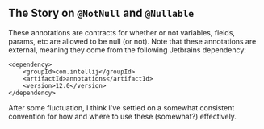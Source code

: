 ## The Story on `@NotNull` and `@Nullable`

These annotations are contracts for whether or not variables, fields, params, etc are allowed to be null (or not). Note that these annotations are external, meaning they come from the following Jetbrains dependency:

```
<dependency>
    <groupId>com.intellij</groupId>
    <artifactId>annotations</artifactId>
    <version>12.0</version>
</dependency>
```

After some fluctuation, I think I've settled on a somewhat consistent convention for how and where to use these (somewhat?) effectively.

###
